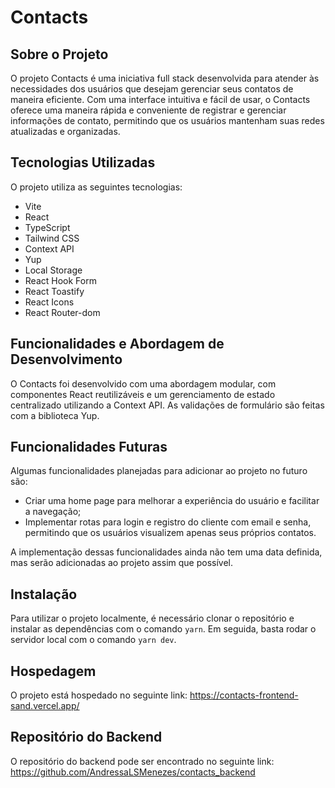 # Contacts

## Sobre o Projeto
O projeto Contacts é uma iniciativa full stack desenvolvida para atender às necessidades dos usuários que desejam gerenciar seus contatos de maneira eficiente. Com uma interface intuitiva e fácil de usar, o Contacts oferece uma maneira rápida e conveniente de registrar e gerenciar informações de contato, permitindo que os usuários mantenham suas redes atualizadas e organizadas.

## Tecnologias Utilizadas
O projeto utiliza as seguintes tecnologias:
- Vite
- React
- TypeScript
- Tailwind CSS
- Context API
- Yup
- Local Storage
- React Hook Form
- React Toastify
- React Icons
- React Router-dom

## Funcionalidades e Abordagem de Desenvolvimento
O Contacts foi desenvolvido com uma abordagem modular, com componentes React reutilizáveis e um gerenciamento de estado centralizado utilizando a Context API. As validações de formulário são feitas com a biblioteca Yup.

## Funcionalidades Futuras
Algumas funcionalidades planejadas para adicionar ao projeto no futuro são:

- Criar uma home page para melhorar a experiência do usuário e facilitar a navegação;
- Implementar rotas para login e registro do cliente com email e senha, permitindo que os usuários visualizem apenas seus próprios contatos.

A implementação dessas funcionalidades ainda não tem uma data definida, mas serão adicionadas ao projeto assim que possível.

## Instalação
Para utilizar o projeto localmente, é necessário clonar o repositório e instalar as dependências com o comando `yarn`. Em seguida, basta rodar o servidor local com o comando `yarn dev`.

## Hospedagem
O projeto está hospedado no seguinte link:
<a href="https://contacts-frontend-sand.vercel.app/">https://contacts-frontend-sand.vercel.app/</a>

## Repositório do Backend
O repositório do backend pode ser encontrado no seguinte link:
<a href="https://github.com/AndressaLSMenezes/contacts_backend">https://github.com/AndressaLSMenezes/contacts_backend</a>
